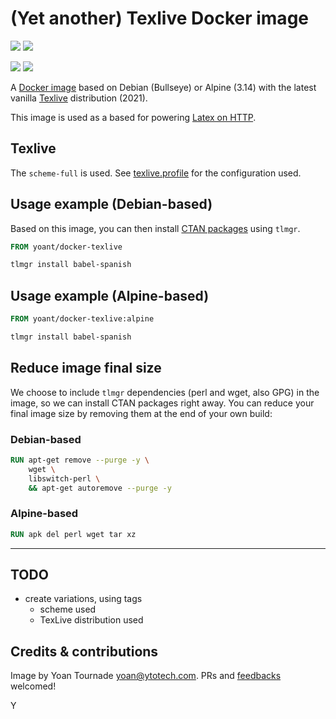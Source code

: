 # (Yet another) Texlive Docker image

[![](https://images.microbadger.com/badges/version/yoant/docker-texlive:debian.svg)](https://hub.docker.com/r/yoant/docker-texlive)
[![](https://images.microbadger.com/badges/image/yoant/docker-texlive:debian.svg)](https://microbadger.com/images/yoant/docker-texlive "Get your own image badge on microbadger.com")

[![](https://images.microbadger.com/badges/version/yoant/docker-texlive:alpine.svg)](https://hub.docker.com/r/yoant/docker-texlive)
[![](https://images.microbadger.com/badges/image/yoant/docker-texlive:alpine.svg)](https://microbadger.com/images/yoant/docker-texlive "Get your own image badge on microbadger.com")

A [Docker image](https://hub.docker.com/r/yoant/docker-texlive) based on Debian (Bullseye) or Alpine (3.14) with the latest vanilla [Texlive](https://www.tug.org/texlive/quickinstall.html) distribution (2021).

This image is used as a based for powering [Latex on HTTP](https://github.com/YtoTech/latex-on-http).

## Texlive

The `scheme-full` is used. See [texlive.profile](texlive.profile) for the configuration used.

## Usage example (Debian-based)

Based on this image, you can then install [CTAN packages](https://ctan.org/) using `tlmgr`.

```Dockerfile
FROM yoant/docker-texlive

tlmgr install babel-spanish
```

## Usage example (Alpine-based)

```Dockerfile
FROM yoant/docker-texlive:alpine

tlmgr install babel-spanish
```

## Reduce image final size

We choose to include `tlmgr` dependencies (perl and wget, also GPG) in the image,
so we can install CTAN packages right away.
You can reduce your final image size by removing them at the end of your own build:

### Debian-based

```Dockerfile
RUN apt-get remove --purge -y \
    wget \
    libswitch-perl \
    && apt-get autoremove --purge -y
```

### Alpine-based

```Dockerfile
RUN apk del perl wget tar xz
```

--------------------------------

## TODO

* create variations, using tags
  * scheme used
  * TexLive distribution used

## Credits & contributions

Image by Yoan Tournade <yoan@ytotech.com>. PRs and [feedbacks](https://github.com/YtoTech/docker-texlive) welcomed!

Y
